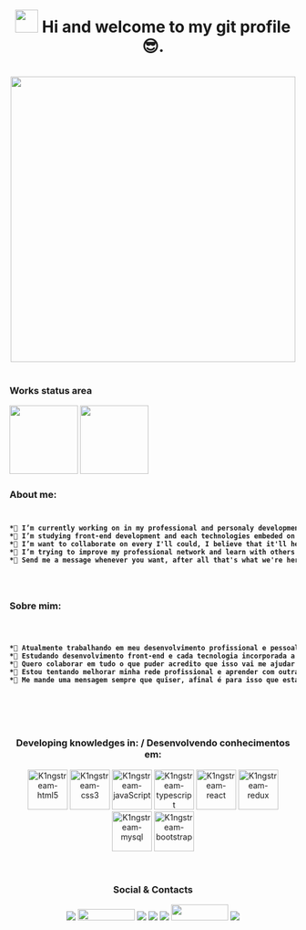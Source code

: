 
<h1 align="center"><img src="https://media.giphy.com/media/hvRJCLFzcasrR4ia7z/giphy.gif" width="40px"> Hi and welcome to my git profile 😎.</h1>
</br>

<div align="center">
<img src="https://raw.githubusercontent.com/trepichio/trepichio/master/assets/code.gif" widt="500px" height="500px">
</div>
</br>

### Works status area
<div>
<img height="120px" src="https://github-readme-stats.vercel.app/api?username=k1ngstream&theme=cobalt&show_icons=true)">
<img height="120px" src="https://github-readme-stats.vercel.app/api/top-langs/?username=k1ngstream&theme=cobalt&layout=compact">
  </div>

### About me:
<div>
  <code>
<pre>
<strong>*🔭 I’m currently working on in my professional and personaly development.</strong>
<strong>*🌱 I’m studying front-end development and each technologies embeded on it.</strong>
<strong>*👯 I’m want to collaborate on every I'll could, I believe that it'll help me improve my skills in development carrer.</strong>
<strong>*🤔 I’m trying to improve my professional network and learn with others that had more experience than me.</strong>
<strong>*💬 Send me a message whenever you want, after all that's what we're here for, to exchange knowledge. </strong>
</pre>
  </code>
</div>
    
### Sobre mim:
   <div>
  <code>
    <pre>
<strong>*🔭 Atualmente trabalhando em meu desenvolvimento profissional e pessoal.</strong>
<strong>*🌱 Estudando desenvolvimento front-end e cada tecnologia incorporada a ele.</strong>
<strong>*👯 Quero colaborar em tudo o que puder acredito que isso vai me ajudar a melhorar minhas habilidades na carreira de dev.</strong>
<strong>*🤔 Estou tentando melhorar minha rede profissional e aprender com outras pessoas que têm mais experiência do que eu.</strong>
<strong>*💬 Me mande uma mensagem sempre que quiser, afinal é para isso que estamos aqui, para trocar conhecimentos.</strong>
    </pre>
  </code>
</div>
   </br>

<div align="center">
  
### Developing knowledges in: / Desenvolvendo conhecimentos em:

  <a href="https://www.w3schools.com/tags/tag_doctype.asp"> <img width="70" src="https://cdn.jsdelivr.net/gh/devicons/devicon/icons/html5/html5-original.svg"  alt="K1ngstream-html5"/></a>
  <a href="https://www.w3schools.com/css/default.asp"><img width="70" src="https://cdn.jsdelivr.net/gh/devicons/devicon/icons/css3/css3-original.svg" alt="K1ngstream-css3" /></a>
 <a href="https://www.w3schools.com/js/default.asp"> <img width="70" src="https://cdn.jsdelivr.net/gh/devicons/devicon/icons/javascript/javascript-original.svg" alt="K1ngstream-javaScript" /></a>
  <a href="https://www.typescriptlang.org/docs/"><img width="70" src="https://cdn.jsdelivr.net/gh/devicons/devicon/icons/typescript/typescript-original.svg" alt="K1ngstream-typescript"/></a>
 <a href="https://pt-br.reactjs.org/docs/getting-started.html"><img width="70" src="https://cdn.jsdelivr.net/gh/devicons/devicon/icons/react/react-original.svg" alt="K1ngstream-react"/></a>
 <a href="https://redux.js.org/tutorials/essentials/part-1-overview-concepts"><img width="70" src="https://cdn.jsdelivr.net/gh/devicons/devicon/icons/redux/redux-original.svg" alt="K1ngstream-redux"/></a>
 <a href="https://dev.mysql.com/doc/"><img width="70" src="https://cdn.jsdelivr.net/gh/devicons/devicon/icons/mysql/mysql-original-wordmark.svg" alt="K1ngstream-mysql"/><a/>
 <a href="https://getbootstrap.com/docs/5.0/getting-started/introduction/"><img width="70" src="https://cdn.jsdelivr.net/gh/devicons/devicon/icons/bootstrap/bootstrap-plain.svg" alt="K1ngstream-bootstrap"/></a>
</div>

</br>

<div align="center">
  
  ### Social & Contacts

  <a href="https://www.linkedin.com/in/paulo-silva-94901812b/" target="_blank"><img src="https://img.shields.io/badge/-LinkedIn-%230077B5?style=for-the-badge&logo=linkedin&logoColor=white" target="_blank"></a>
  <a href = "mailto:paulo.ads.silva@hotmail.com"><img src="https://iconape.com/wp-content/png_logo_vector/outlook-com-logo.png" width="100" height="20" target="_blank"></a>
   <a href = "mailto:paulinhosajsilva@gmail.com"><img src="https://img.shields.io/badge/-Gmail-%23333?style=for-the-badge&logo=gmail&logoColor=white" target="_blank"></a>
    <a href="https://www.twitch.tv/k1ngstream" target="_blank"><img src="https://img.shields.io/badge/Twitch-9146FF?style=for-the-badge&logo=twitch&logoColor=white" target="_blank"></a>
  <a href="https://discord.gg/cEzjjtfJZ2" target="_blank"><img src="https://img.shields.io/badge/Discord-7289DA?style=for-the-badge&logo=discord&logoColor=white" target="_blank"></a>
  <a href="https://twitter.com/K1ngStream" target="_blank"><img src="https://w7.pngwing.com/pngs/474/303/png-transparent-logo-twitter-social-networking-service-graphics-twitter-blue-text-logo.png" width="100" height="28" target="_blank"></a>
  <a href="#" target="_blank"><img src="https://img.shields.io/badge/-Instagram-%23E4405F?style=for-the-badge&logo=instagram&logoColor=white" target="_blank"></a>
 	</div>
  </br></br></br></br>

